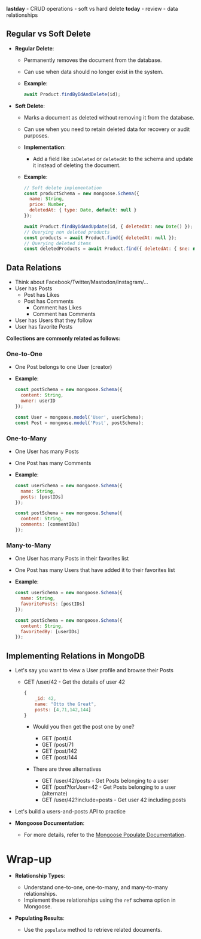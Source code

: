 **lastday**
    - CRUD operations
    - soft vs hard delete
**today**
    - review
    - data relationships

## Regular vs Soft Delete

- **Regular Delete**:
  - Permanently removes the document from the database.
  - Can use when data should no longer exist in the system.

  - **Example**:
    ```javascript
    await Product.findByIdAndDelete(id);
    ```

- **Soft Delete**:
  - Marks a document as deleted without removing it from the database.
  - Can use when you need to retain deleted data for recovery or audit purposes.

  - **Implementation**: 
    - Add a field like `isDeleted` or `deletedAt` to the schema and update it instead of deleting the document.

  - **Example**:
    ```javascript
    // Soft delete implementation
    const productSchema = new mongoose.Schema({
      name: String,
      price: Number,
      deletedAt: { type: Date, default: null }
    });

    await Product.findByIdAndUpdate(id, { deletedAt: new Date() });
    // Querying non deleted products
    const products = await Product.find({ deletedAt: null });
    // Querying deleted items
    const deletedProducts = await Product.find({ deletedAt: { $ne: null }});
    ```

## Data Relations

- Think about Facebook/Twitter/Mastodon/Instagram/...
- User has Posts
  - Post has Likes
  - Post has Comments
    - Comment has Likes
    - Comment has Comments
- User has Users that they follow
- User has favorite Posts

**Collections are commonly related as follows:**

### One-to-One

- One Post belongs to one User (creator)

- **Example**:
  ```javascript
  const postSchema = new mongoose.Schema({
    content: String,
    owner: userID
  });

  const User = mongoose.model('User', userSchema);
  const Post = mongoose.model('Post', postSchema);
  ```

### One-to-Many

- One User has many Posts
- One Post has many Comments

- **Example**:
  ```javascript
  const userSchema = new mongoose.Schema({
    name: String,
    posts: [postIDs]
  });

  const postSchema = new mongoose.Schema({
    content: String,
    comments: [commentIDs]
  });
  ```

### Many-to-Many

- One User has many Posts in their favorites list
- One Post has many Users that have added it to their favorites list

- **Example**:
  ```javascript
  const userSchema = new mongoose.Schema({
    name: String,
    favoritePosts: [postIDs]
  });

  const postSchema = new mongoose.Schema({
    content: String,
    favoritedBy: [userIDs]
  });
  ```

## Implementing Relations in MongoDB

- Let's say you want to view a User profile and browse their Posts
  - GET /user/42 - Get the details of user 42
    ```js
    {
        _id: 42,
        name: "Otto the Great",
        posts: [4,71,142,144]
    } 
    ```
    - Would you then get the post one by one?
        - GET /post/4
        - GET /post/71
        - GET /post/142
        - GET /post/144

    - There are three alternatives
        - GET /user/42/posts - Get Posts belonging to a user
        - GET /post?forUser=42 - Get Posts belonging to a user (alternate)
        - GET /user/42?include=posts - Get user 42 including posts

- Let's build a users-and-posts API to practice

- **Mongoose Documentation**: 
  - For more details, refer to the [Mongoose Populate Documentation](https://mongoosejs.com/docs/populate.html).

# Wrap-up

- **Relationship Types**:
  - Understand one-to-one, one-to-many, and many-to-many relationships.
  - Implement these relationships using the `ref` schema option in Mongoose.

- **Populating Results**:
  - Use the `populate` method to retrieve related documents.